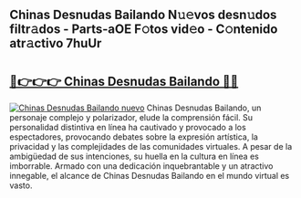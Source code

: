 ## Chinas Desnudas Bailando N𝚞𝚎vos desn𝚞dos filtr𝚊dos - Parts-aOE F𝚘tos vid𝚎o - C𝚘ntenido atr𝚊ctivo 7huUr

# <h2><a href="http://mb0cq8.tromn.icu/?c=Chinas+Desnudas+Bailando">🔗👉👉👉 Chinas Desnudas Bailando 🔗🔗</a></h2>

[![Chinas Desnudas Bailando nuevo](https://i.imgur.com/pEAQMta.gif)](http://mb0cq8.tromn.icu/?c=Chinas+Desnudas+Bailando)
Chinas Desnudas Bailando, un personaje complejo y polarizador, elude la comprensión fácil. Su personalidad distintiva en línea ha cautivado y provocado a los espectadores, provocando debates sobre la expresión artística, la privacidad y las complejidades de las comunidades virtuales. A pesar de la ambigüedad de sus intenciones, su huella en la cultura en línea es imborrable. Armado con una dedicación inquebrantable y un atractivo innegable, el alcance de Chinas Desnudas Bailando en el mundo virtual es vasto.
